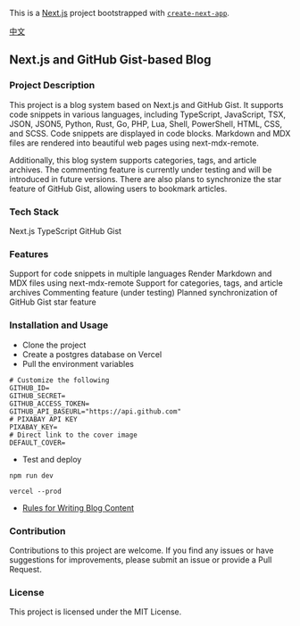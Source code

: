 This is a [Next.js](https://nextjs.org/) project bootstrapped with [`create-next-app`](https://github.com/vercel/next.js/tree/canary/packages/create-next-app).

[中文](READMD_CN.md)

## Next.js and GitHub Gist-based Blog

### Project Description

This project is a blog system based on Next.js and GitHub Gist. It supports code snippets in various languages, including TypeScript, JavaScript, TSX, JSON, JSON5, Python, Rust, Go, PHP, Lua, Shell, PowerShell, HTML, CSS, and SCSS. Code snippets are displayed in code blocks. Markdown and MDX files are rendered into beautiful web pages using next-mdx-remote.

Additionally, this blog system supports categories, tags, and article archives. The commenting feature is currently under testing and will be introduced in future versions. There are also plans to synchronize the star feature of GitHub Gist, allowing users to bookmark articles.

### Tech Stack

Next.js
TypeScript
GitHub Gist

### Features

Support for code snippets in multiple languages
Render Markdown and MDX files using next-mdx-remote
Support for categories, tags, and article archives
Commenting feature (under testing)
Planned synchronization of GitHub Gist star feature

### Installation and Usage

- Clone the project
- Create a postgres database on Vercel
- Pull the environment variables

```shell
# Customize the following
GITHUB_ID=
GITHUB_SECRET=
GITHUB_ACCESS_TOKEN=
GITHUB_API_BASEURL="https://api.github.com"
# PIXABAY API KEY
PIXABAY_KEY=
# Direct link to the cover image
DEFAULT_COVER=
```

- Test and deploy

```shell
npm run dev

vercel --prod
```

- [Rules for Writing Blog Content](https://gist.github.com/akirco/4543214ca7eeee637873f9cad20f545e)

### Contribution

Contributions to this project are welcome. If you find any issues or have suggestions for improvements, please submit an issue or provide a Pull Request.

### License

This project is licensed under the MIT License.
